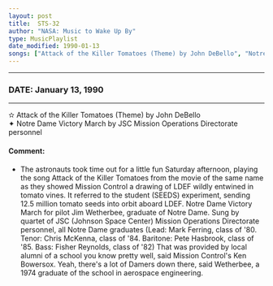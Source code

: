 ```yaml
---
layout: post
title:  STS-32
author: "NASA: Music to Wake Up By"
type: MusicPlaylist
date_modified: 1990-01-13
songs: ["Attack of the Killer Tomatoes (Theme) by John DeBello", "Notre Dame Victory March by JSC Mission Operations Directorate personnel"]
---
```


----
### DATE: January 13, 1990
----
✫ Attack of the Killer Tomatoes (Theme) by John DeBello  &nbsp;<br />
✦ Notre Dame Victory March by JSC Mission Operations Directorate personnel

#### Comment:
* The astronauts took time out for a little fun Saturday afternoon, playing the song Attack of the Killer Tomatoes from the movie of the same name as they showed Mission Control a drawing of LDEF wildly entwined in tomato vines. It referred to the student  (SEEDS) experiment, sending 12.5 million tomato seeds into orbit aboard LDEF.
Notre Dame Victory March for pilot Jim Wetherbee, graduate of Notre Dame. Sung by quartet of JSC (Johnson Space Center) Mission Operations Directorate personnel, all Notre Dame graduates (Lead: Mark Ferring, class of '80. Tenor: Chris McKenna, class of '84. Baritone: Pete Hasbrook, class of '85. Bass: Fisher Reynolds, class of '82) That was provided by local alumni of a school you know pretty well, said Mission Control's Ken Bowersox. Yeah, there's a lot of  Damers down there, said Wetherbee, a 1974 graduate of the school in aerospace engineering.



<br/>
<center>
	<a target="_blank"
	   href="https://twitter.com/intent/tweet?hashtags=Space,NASA,Playlist,NASAWakeupCalls,SpaceProgram&text={{ page.author}}, '{{ page.songs.first }}' {{ page.title }}, {{ page.date | date: '%B %d, %Y' }}. {{ site.url }}{{ page.url }}&via=nasawakeupcalls"><i class="fab fa-twitter" alt="Tweet this page" style="font-size: 1.3em;"></i></a>
	&nbsp; 	<i class="fas fa-user-astronaut" style="font-size: 1.5em;"></i> &nbsp;
    <a type="amzn" search="'Attack of the Killer Tomatoes (Theme) by John DeBello' or 'Notre Dame Victory March by JSC Mission Operations Directorate personnel'" category="popular music">
    <i class="fab fa-amazon" style="font-size: 1.3em;"></i></a>
</center>
